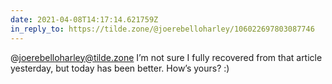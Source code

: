 ```yaml
---
date: 2021-04-08T14:17:14.621759Z
in_reply_to: https://tilde.zone/@joerebelloharley/106022697803087746
---
```

@joerebelloharley@tilde.zone I’m not sure I fully recovered from that article yesterday, but today has been better. How’s yours? :)
